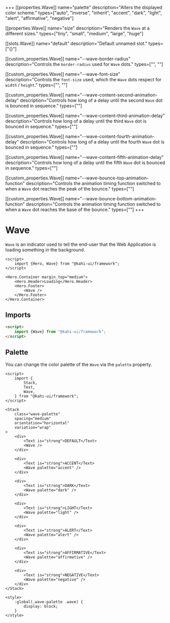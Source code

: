 +++
[[properties.Wave]]
name="palette"
description="Alters the displayed color scheme."
types=["auto", "inverse", "inherit", "accent", "dark", "light", "alert", "affirmative", "negative"]

[[properties.Wave]]
name="size"
description="Renders the `Wave` at a different sizes."
types=["tiny", "small", "medium", "large", "huge"]

[[slots.Wave]]
name="default"
description="Default unnamed slot."
types=["{}"]

[[custom_properties.Wave]]
name="--wave-border-radius"
description="Controls the `border-radius` used for `Wave` dots."
types=["<length>", "<percentage>"]

[[custom_properties.Wave]]
name="--wave-font-size"
description="Controls the `font-size` used, which the `Wave` dots respect for `width` / `height`."
types=["<length>", "<percentage>"]

[[custom_properties.Wave]]
name="--wave-content-second-animation-delay"
description="Controls how long of a delay until the second `Wave` dot is bounced in sequence."
types=["<time>"]

[[custom_properties.Wave]]
name="--wave-content-third-animation-delay"
description="Controls how long of a delay until the third `Wave` dot is bounced in sequence."
types=["<time>"]

[[custom_properties.Wave]]
name="--wave-content-fourth-animation-delay"
description="Controls how long of a delay until the fourth `Wave` dot is bounced in sequence."
types=["<time>"]

[[custom_properties.Wave]]
name="--wave-content-fifth-animation-delay"
description="Controls how long of a delay until the fifth `Wave` dot is bounced in sequence."
types=["<time>"]

[[custom_properties.Wave]]
name="--wave-bounce-top-animation-function"
description="Controls the animation timing function switched to when a `Wave` dot reaches the peak of the bounce."
types=["<easing-function>"]

[[custom_properties.Wave]]
name="--wave-bounce-bottom-animation-function"
description="Controls the animation timing function switched to when a `Wave` dot reaches the base of the bounce."
types=["<easing-function>"]
+++

# Wave

`Wave` is an indicator used to tell the end-user that the Web Application is loading something in the background.

```svelte repl Wave Preview
<script>
    import {Hero, Wave} from "@kahi-ui/framework";
</script>

<Hero.Container margin_top="medium">
    <Hero.Header>Loading</Hero.Header>
    <Hero.Footer>
        <Wave />
    </Hero.Footer>
</Hero.Container>
```

## Imports

```html default Wave Imports
<script>
    import {Wave} from "@kahi-ui/framework";
</script>
```

## Palette

You can change the color palette of the `Wave` via the `palette` property.

```svelte repl Wave Palette
<script>
    import {
        Stack,
        Text,
        Wave,
    } from "@kahi-ui/framework";
</script>

<Stack
    class="wave-palette"
    spacing="medium"
    orientation="horizontal"
    variation="wrap"
>
    <div>
        <Text is="strong">DEFAULT</Text>
        <Wave />
    </div>

    <div>
        <Text is="strong">ACCENT</Text>
        <Wave palette="accent" />
    </div>

    <div>
        <Text is="strong">DARK</Text>
        <Wave palette="dark" />
    </div>

    <div>
        <Text is="strong">LIGHT</Text>
        <Wave palette="light" />
    </div>

    <div>
        <Text is="strong">ALERT</Text>
        <Wave palette="alert" />
    </div>

    <div>
        <Text is="strong">AFFIRMATIVE</Text>
        <Wave palette="affirmative" />
    </div>

    <div>
        <Text is="strong">NEGATIVE</Text>
        <Wave palette="negative" />
    </div>
</Stack>

<style>
    :global(.wave-palette .wave) {
        display: block;
    }
</style>
```
